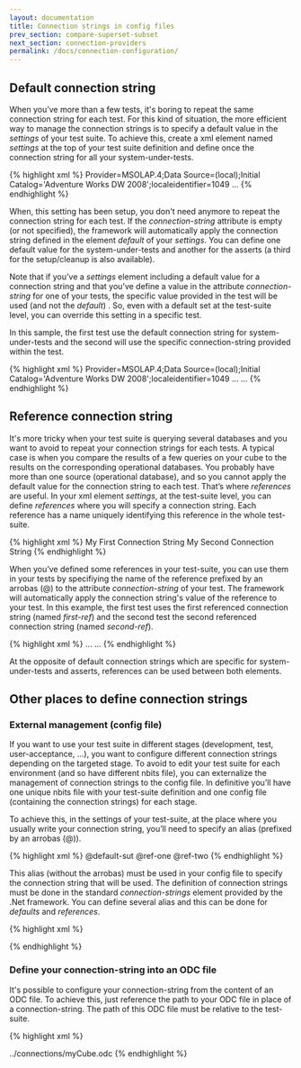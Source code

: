 ```yaml
---
layout: documentation
title: Connection strings in config files
prev_section: compare-superset-subset
next_section: connection-providers
permalink: /docs/connection-configuration/
---
```

## Default connection string

When you’ve more than a few tests, it's boring to repeat the same connection string for each test. For this kind of situation, the more efficient way to manage the connection strings is to specify a default value in the *settings* of your test suite. To achieve this, create a xml element named *settings* at the top of your test suite definition and define once the connection string for all your system-under-tests.

{% highlight xml %}
<testSuite name="The Query TestSuite" xmlns="http://NBi/TestSuite">
  <settings>
    <default apply-to="system-under-test">
      <connection-string>Provider=MSOLAP.4;Data Source=(local);Initial Catalog='Adventure Works DW 2008';localeidentifier=1049</connection-string>
    </default>
  </settings>
  <test name="...">
    ...
  </test>
</testSuite>
{% endhighlight %}

When, this setting has been setup, you don't need anymore to repeat the connection string for each test. If the *connection-string* attribute is empty (or not specified), the framework will automatically apply the connection string defined in the element *default* of your *settings*. You can define one default value for the system-under-tests and another for the asserts (a third for the setup/cleanup is also available).

Note that if you’ve a *settings* element including a default value for a connection string and that you’ve define a value in the attribute *connection-string* for one of your tests, the specific value provided in the test will be used (and not the *default*) . So, even with a default set at the test-suite level, you can override this setting in a specific test.

In this sample, the first test use the default connection string for system-under-tests and the second will use the specific connection-string provided within the test.

{% highlight xml %}
<testSuite name="The Query TestSuite" xmlns="http://NBi/TestSuite">
  <settings>
    <default apply-to="system-under-test">
      <connection-string>Provider=MSOLAP.4;Data Source=(local);Initial Catalog='Adventure Works DW 2008';localeidentifier=1049</connection-string>
    </default>
  </settings>
  <test name="'Reseller Order Count' by year before 2006 (csv) on 2008" uid="0001">
    <system-under-test>
      <result-set>
        <query>
        	...
        </query>
      </result-set>
    </system-under-test>
    <assert>
      <equal-to>
        <result-set file="ResellerOrderCountByYearBefore2006.csv"/>
      </equal-to>
    </assert>
  </test>
  <test name="'Reseller Order Count' by year before 2006 (csv) on 2012" uid="0001">
    <system-under-test>
      <result-set>
        <query connection-string="Provider=MSOLAP.4;Data Source=(local);Initial Catalog='Adventure Works DW 2012';">
          ...
        </query>
      </result-set>
    </system-under-test>
    <assert>
      <equal-to>
        <result-set file="ResellerOrderCountByYearBefore2006.csv"/>
      </equal-to>
    </assert>
  </test>
</testSuite>
{% endhighlight %}

## Reference connection string

It's more tricky when your test suite is querying several databases and you want to avoid to repeat your connection strings for each tests. A typical case is when you compare the results of a few queries on your cube to the results on the corresponding operational databases. You probably have more than one source (operational database), and so you cannot apply the default value for the connection string to each test. That’s where *references* are useful. In your xml element *settings*, at the test-suite level, you can define *references* where you will specify a connection string. Each reference has a name uniquely identifying this reference in the whole test-suite.

{% highlight xml %}
<settings>
  <reference name="first-ref">
    <connection-string>My First Connection String</connection-string>
  </reference>
  <reference name="second-ref">
    <connection-string>My Second Connection String</connection-string>
  </reference>
</settings>
{% endhighlight %}

When you’ve defined some references in your test-suite, you can use them in your tests by specifiying the name of the reference prefixed by an arrobas (@) to the attribute *connection-string* of your test. The framework will automatically apply the connection string's value of the reference to your test. In this example, the first test uses the first referenced connection string (named *first-ref*) and the second test the second referenced connection string (named *second-ref*).

{% highlight xml %}
<test name="'Reseller Order Count' by year before 2006 (csv) on 2008" uid="0001">
  <system-under-test>
    <result-set>
      <query connection-string="@first-ref">
         ...
      </query>
    </result-set>
  </system-under-test>
  <assert>
    <equal-to>
      <result-set file="ResellerOrderCountByYearBefore2006.csv"/>
    </equal-to>
  </assert>
</test>
<test name="'Reseller Order Count' by year before 2006 (csv) on 2012" uid="0001">
  <system-under-test>
    <result-set>
      <query connection-string="@second-ref">
       ...
      </query>
    </result-set>
  </system-under-test>
  <assert>
    <equal-to>
      <result-set file="ResellerOrderCountByYearBefore2006.csv"/>
    </equal-to>
  </assert>
</test>
{% endhighlight %}

At the opposite of default connection strings which are specific for system-under-tests and asserts, references can be used between both elements.

## Other places to define connection strings

### External management (config file)

If you want to use your test suite in different stages (development, test, user-acceptance, …), you want to configure different connection strings depending on the targeted stage.  To avoid to edit your test suite for each environment (and so have different nbits file), you can externalize the management of connection strings to the config file. In definitive you’ll have one unique nbits file with your test-suite definition and one config file (containing the connection strings) for each stage.

To achieve this, in the settings of your test-suite, at the place where you usually write your connection string, you’ll need to specify an alias (prefixed by an arrobas (@)).

{% highlight xml %}
<settings>
  <default apply-to="system-under-test">
    <connection-string>@default-sut</connection-string>
  </default>
  <reference name="first-ref">
    <connection-string>@ref-one</connection-string>
  </reference>
  <reference name="second-ref">
    <connection-string>@ref-two</connection-string>
  </reference>
</settings>
{% endhighlight %}

This alias (without the arrobas) must be used in your config file to specify the connection string that will be used. The definition of connection strings must be done in the standard *connection-strings* element provided by the .Net framework. You can define several alias and this can be done for *defaults* and *references*.

{% highlight xml %}
<?xml version="1.0" encoding="utf-8" ?>
<configuration>
  <configSections>
    <section name="nbi" type="NBi.NUnit.Runtime.NBiSection, NBi.NUnit.Runtime"/>
  </configSections>
  <nbi testSuite="SubDirectory\myTestSuite.nbits"/>
  <connection-strings>
    <clear />
    <add name="def-sut"
      connection-string="..." />
    <add name="ref-one"
      connection-string="..." />
    <add name="ref-two"
      connection-string="..." />
  </connection-strings>
</configuration>
{% endhighlight %}

### Define your connection-string into an ODC file

It's possible to configure your connection-string from the content of an ODC file. To achieve this, just reference the path to your ODC file in place of a connection-string. The path of this ODC file must be relative to the test-suite.

{% highlight xml %}
<?xml version="1.0" encoding="utf-8" ?>
<settings>
  <default apply-to="system-under-test">
    <connection-string>../connections/myCube.odc</connection-string>
  </default>
</settings>
{% endhighlight %}
